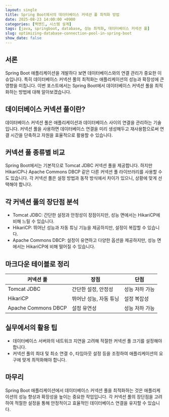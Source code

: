 ```yaml
---
layout: single
title: Spring Boot에서의 데이터베이스 커넥션 풀 최적화 방법
date: 2025-08-23 14:00:00 +0900
categories: [백엔드, 시스템 설계]
tags: [java, springboot, database, 성능 최적화, 데이터베이스 커넥션 풀]
slug: optimizing-database-connection-pool-in-spring-boot
show_date: false
---
```


## 서론
Spring Boot 애플리케이션을 개발하다 보면 데이터베이스와의 연결 관리가 중요한 이슈입니다. 특히 데이터베이스 커넥션 풀의 최적화는 애플리케이션의 성능과 확장성에 큰 영향을 미칩니다. 이번 포스트에서는 Spring Boot에서 데이터베이스 커넥션 풀을 최적화하는 방법에 대해 알아보겠습니다.

## 데이터베이스 커넥션 풀이란?
데이터베이스 커넥션 풀은 애플리케이션과 데이터베이스 사이의 연결을 관리하는 기술입니다. 커넥션 풀을 사용하면 데이터베이스 연결을 미리 생성해두고 재사용함으로써 연결 시간을 단축하고 자원을 효율적으로 활용할 수 있습니다.

## 커넥션 풀 종류별 비교
Spring Boot에서는 기본적으로 Tomcat JDBC 커넥션 풀을 제공합니다. 하지만 HikariCP나 Apache Commons DBCP 같은 다른 커넥션 풀 라이브러리를 사용할 수도 있습니다. 각 커넥션 풀은 설정 방법과 동작 방식에서 차이가 있으니, 상황에 맞게 선택해야 합니다.

## 각 커넥션 풀의 장단점 분석
- Tomcat JDBC: 간단한 설정과 안정성이 장점이지만, 성능 면에서는 HikariCP에 비해 느릴 수 있습니다.
- HikariCP: 뛰어난 성능과 자동 튜닝 기능을 제공하지만, 설정이 복잡할 수 있습니다.
- Apache Commons DBCP: 설정이 유연하고 다양한 옵션을 제공하지만, 성능 면에서는 HikariCP에 비해 떨어질 수 있습니다.

## 마크다운 테이블로 정리
| 커넥션 풀       | 장점                           | 단점                               |
|-----------------|--------------------------------|------------------------------------|
| Tomcat JDBC     | 간단한 설정, 안정성            | 성능 저하 가능                     |
| HikariCP        | 뛰어난 성능, 자동 튜닝         | 설정 복잡성                        |
| Apache Commons DBCP | 설정 유연성               | 성능 저하 가능                     |

## 실무에서의 활용 팁
- 데이터베이스 서버와의 네트워크 지연을 고려해 적절한 커넥션 풀 크기를 설정해야 합니다.
- 커넥션 풀의 최대 및 최소 연결 수, 타임아웃 설정 등을 조정하여 애플리케이션의 요구에 맞게 최적화해야 합니다.

## 마무리
Spring Boot 애플리케이션에서 데이터베이스 커넥션 풀을 최적화하는 것은 애플리케이션의 성능 향상과 확장성을 높이는 중요한 작업입니다. 각 커넥션 풀의 장단점을 고려하여 적절한 설정을 통해 안정적이고 효율적인 데이터베이스 연결을 유지할 수 있습니다.